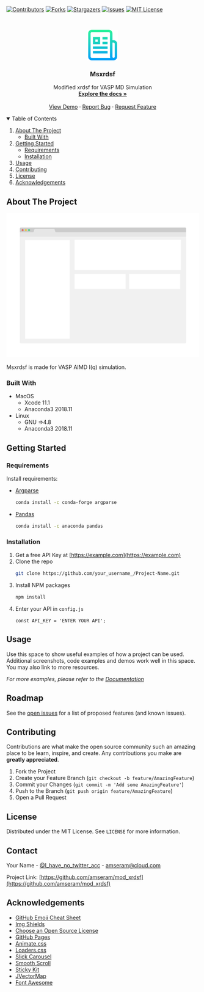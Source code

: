 <!--
*** Thanks for checking out the mod_xrdsf. If you have a suggestion
*** that would make this better, please fork the repo and create a pull request
*** or simply open an issue with the tag "enhancement".
*** Thanks again! Now go create something AMAZING! :D
-->



<!-- PROJECT SHIELDS -->
<!--
*** I'm using markdown "reference style" links for readability.
*** Reference links are enclosed in brackets [ ] instead of parentheses ( ).
*** See the bottom of this document for the declaration of the reference variables
*** for contributors-url, forks-url, etc. This is an optional, concise syntax you may use.
*** https://www.markdownguide.org/basic-syntax/#reference-style-links
-->
[![Contributors][contributors-shield]][contributors-url]
[![Forks][forks-shield]][forks-url]
[![Stargazers][stars-shield]][stars-url]
[![Issues][issues-shield]][issues-url]
[![MIT License][license-shield]][license-url]
<!--[![LinkedIn][linkedin-shield]][linkedin-url]-->



<!-- PROJECT LOGO -->
<br />
<p align="center">
  <a href="https://github.com/amseram/mod_xrdsf">
    <img src="images/logo.png" alt="Logo" width="80" height="80">
  </a>

  <h3 align="center">Msxrdsf</h3>

  <p align="center">
    Modified xrdsf for VASP MD Simulation
    <br />
    <a href="https://github.com/amseram/mod_xrdsf"><strong>Explore the docs »</strong></a>
    <br />
    <br />
    <a href="https://github.com/amseram/mod_xrdsf">View Demo</a>
    ·
    <a href="https://github.com/amseram/mod_xrdsf/issues">Report Bug</a>
    ·
    <a href="https://github.com/amseram/mod_xrdsf/issues">Request Feature</a>
  </p>
</p>



<!-- TABLE OF CONTENTS -->
<details open="open">
  <summary>Table of Contents</summary>
  <ol>
    <li>
      <a href="#about-the-project">About The Project</a>
      <ul>
        <li><a href="#built-with">Built With</a></li>
      </ul>
    </li>
    <li>
      <a href="#getting-started">Getting Started</a>
      <ul>
        <li><a href="#requirements">Requirements</a></li>
        <li><a href="#installation">Installation</a></li>
      </ul>
    </li>
    <li><a href="#usage">Usage</a></li>
    <li><a href="#contributing">Contributing</a></li>
    <li><a href="#license">License</a></li>
    <li><a href="#acknowledgements">Acknowledgements</a></li>
  </ol>
</details>



<!-- ABOUT THE PROJECT -->
## About The Project

[![Product Name Screen Shot][product-screenshot]](https://github.com/amseram/mod_xrdsf)

Msxrdsf is made for VASP AIMD I(q) simulation.

### Built With

* MacOS
  * Xcode     11.1
  * Anaconda3 2018.11
* Linux
  * GNU       =>4.8
  * Anaconda3 2018.11


<!-- GETTING STARTED -->
## Getting Started


### Requirements 

Install requirements:
* [Argparse](https://anaconda.org/conda-forge/argparse)
  ```sh
  conda install -c conda-forge argparse
  ```
* [Pandas](https://anaconda.org/anaconda/pandas)
  ```sh
  conda install -c anaconda pandas
  ```

### Installation

1. Get a free API Key at [https://example.com](https://example.com)
2. Clone the repo
   ```sh
   git clone https://github.com/your_username_/Project-Name.git
   ```
3. Install NPM packages
   ```sh
   npm install
   ```
4. Enter your API in `config.js`
   ```JS
   const API_KEY = 'ENTER YOUR API';
   ```



<!-- USAGE EXAMPLES -->
## Usage

Use this space to show useful examples of how a project can be used. Additional screenshots, code examples and demos work well in this space. You may also link to more resources.

_For more examples, please refer to the [Documentation](https://example.com)_



<!-- ROADMAP -->
## Roadmap

See the [open issues](https://github.com/amseram/mod_xrdsf/issues) for a list of proposed features (and known issues).



<!-- CONTRIBUTING -->
## Contributing

Contributions are what make the open source community such an amazing place to be learn, inspire, and create. Any contributions you make are **greatly appreciated**.

1. Fork the Project
2. Create your Feature Branch (`git checkout -b feature/AmazingFeature`)
3. Commit your Changes (`git commit -m 'Add some AmazingFeature'`)
4. Push to the Branch (`git push origin feature/AmazingFeature`)
5. Open a Pull Request



<!-- LICENSE -->
## License

Distributed under the MIT License. See `LICENSE` for more information.



<!-- CONTACT -->
## Contact

Your Name - [@I_have_no_twitter_acc](https://twitter.com/your_username) - amseram@cloud.com

Project Link: [https://github.com/amseram/mod_xrdsf](https://github.com/amseram/mod_xrdsf)



<!-- ACKNOWLEDGEMENTS -->
## Acknowledgements
* [GitHub Emoji Cheat Sheet](https://www.webpagefx.com/tools/emoji-cheat-sheet)
* [Img Shields](https://shields.io)
* [Choose an Open Source License](https://choosealicense.com)
* [GitHub Pages](https://pages.github.com)
* [Animate.css](https://daneden.github.io/animate.css)
* [Loaders.css](https://connoratherton.com/loaders)
* [Slick Carousel](https://kenwheeler.github.io/slick)
* [Smooth Scroll](https://github.com/cferdinandi/smooth-scroll)
* [Sticky Kit](http://leafo.net/sticky-kit)
* [JVectorMap](http://jvectormap.com)
* [Font Awesome](https://fontawesome.com)





<!-- MARKDOWN LINKS & IMAGES -->
<!-- https://www.markdownguide.org/basic-syntax/#reference-style-links -->
[contributors-shield]: https://img.shields.io/github/contributors/amseram/mod_xrdsf.svg?style=for-the-badge
[contributors-url]: https://github.com/amseram/mod_xrdsf/graphs/contributors
[forks-shield]: https://img.shields.io/github/forks/amseram/mod_xrdsf.svg?style=for-the-badge
[forks-url]: https://github.com/amseram/mod_xrdsf/network/members
[stars-shield]: https://img.shields.io/github/stars/amseram/mod_xrdsf.svg?style=for-the-badge
[stars-url]: https://github.com/amseram/mod_xrdsf/stargazers
[issues-shield]: https://img.shields.io/github/issues/amseram/mod_xrdsf.svg?style=for-the-badge
[issues-url]: https://github.com/amseram/mod_xrdsf/issues
[license-shield]: https://img.shields.io/github/license/amseram/mod_xrdsf.svg?style=for-the-badge
[license-url]: https://github.com/amseram/mod_xrdsf/blob/master/LICENSE.txt
[linkedin-shield]: https://img.shields.io/badge/-LinkedIn-black.svg?style=for-the-badge&logo=linkedin&colorB=555
<!--[linkedin-url]: https://linkedin.com/in/amseram-->
[product-screenshot]: images/screenshot.png
